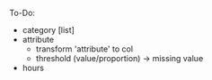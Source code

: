 To-Do:

- category [list]
- attribute
  - transform 'attribute' to col
  - threshold (value/proportion) -> missing value
- hours

